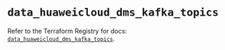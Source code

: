 # `data_huaweicloud_dms_kafka_topics`

Refer to the Terraform Registry for docs: [`data_huaweicloud_dms_kafka_topics`](https://registry.terraform.io/providers/huaweicloud/huaweicloud/1.71.1/docs/data-sources/dms_kafka_topics).
